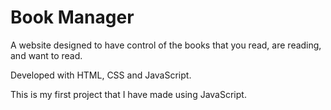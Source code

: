 # Book Manager
A website designed to have control of the books that you read, are reading, and want to read.

Developed with HTML, CSS and JavaScript.

This is my first project that I have made using JavaScript.
